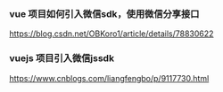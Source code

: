 ### vue 项目如何引入微信sdk，使用微信分享接口
https://blog.csdn.net/OBKoro1/article/details/78830622

### vuejs 项目引入微信jssdk
https://www.cnblogs.com/liangfengbo/p/9117730.html

### 




